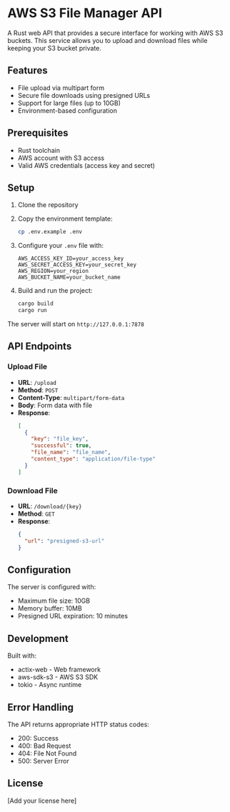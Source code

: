 # AWS S3 File Manager API

A Rust web API that provides a secure interface for working with AWS S3 buckets. This service allows you to upload and download files while keeping your S3 bucket private.

## Features

- File upload via multipart form
- Secure file downloads using presigned URLs
- Support for large files (up to 10GB)
- Environment-based configuration

## Prerequisites

- Rust toolchain
- AWS account with S3 access
- Valid AWS credentials (access key and secret)

## Setup

1. Clone the repository
2. Copy the environment template:

   ```bash
   cp .env.example .env
   ```

3. Configure your `.env` file with:

   ```env
   AWS_ACCESS_KEY_ID=your_access_key
   AWS_SECRET_ACCESS_KEY=your_secret_key
   AWS_REGION=your_region
   AWS_BUCKET_NAME=your_bucket_name
   ```

4. Build and run the project:
   ```bash
   cargo build
   cargo run
   ```

The server will start on `http://127.0.0.1:7878`

## API Endpoints

### Upload File

- **URL**: `/upload`
- **Method**: `POST`
- **Content-Type**: `multipart/form-data`
- **Body**: Form data with file
- **Response**:
  ```json
  [
    {
      "key": "file_key",
      "successful": true,
      "file_name": "file_name",
      "content_type": "application/file-type"
    }
  ]
  ```

### Download File

- **URL**: `/download/{key}`
- **Method**: `GET`
- **Response**:
  ```json
  {
    "url": "presigned-s3-url"
  }
  ```

## Configuration

The server is configured with:

- Maximum file size: 10GB
- Memory buffer: 10MB
- Presigned URL expiration: 10 minutes

## Development

Built with:

- actix-web - Web framework
- aws-sdk-s3 - AWS S3 SDK
- tokio - Async runtime

## Error Handling

The API returns appropriate HTTP status codes:

- 200: Success
- 400: Bad Request
- 404: File Not Found
- 500: Server Error

## License

[Add your license here]
